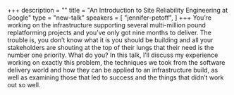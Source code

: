 +++
description = ""
title = "An Introduction to Site Reliability Engineering at Google"
type = "new-talk"
speakers = [
        "jennifer-petoff",
]
+++
You’re working on the infrastructure supporting several multi-million pound replatforming projects and you’ve only got nine months to deliver. The trouble is, you don’t know what it is you should be building and all your stakeholders are shouting at the top of their lungs that their need is the number one priority. What do you? In this talk, I’ll discuss my experience working on exactly this problem, the techniques we took from the software delivery world and how they can be applied to an infrastructure build, as well as examining those that led to success and the things that didn’t work out so well.